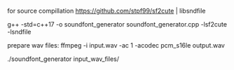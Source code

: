 for source compillation https://github.com/stpf99/sf2cute    | libsndfile

g++ -std=c++17 -o soundfont_generator soundfont_generator.cpp -lsf2cute -lsndfile

prepare wav files:
ffmpeg -i input.wav -ac 1 -acodec pcm_s16le output.wav



./soundfont_generator input_wav_files/

